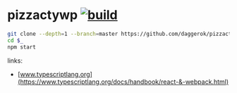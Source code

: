 pizzactywp [![build](https://travis-ci.org/daggerok/pizzactywp.svg?branch=master)](https://travis-ci.org/daggerok/pizzactywp)
==========

```bash
git clone --depth=1 --branch=master https://github.com/daggerok/pizzactywp.git pizzactywp
cd $_
npm start
```

links:

- [www.typescriptlang.org](https://www.typescriptlang.org/docs/handbook/react-&-webpack.html)
